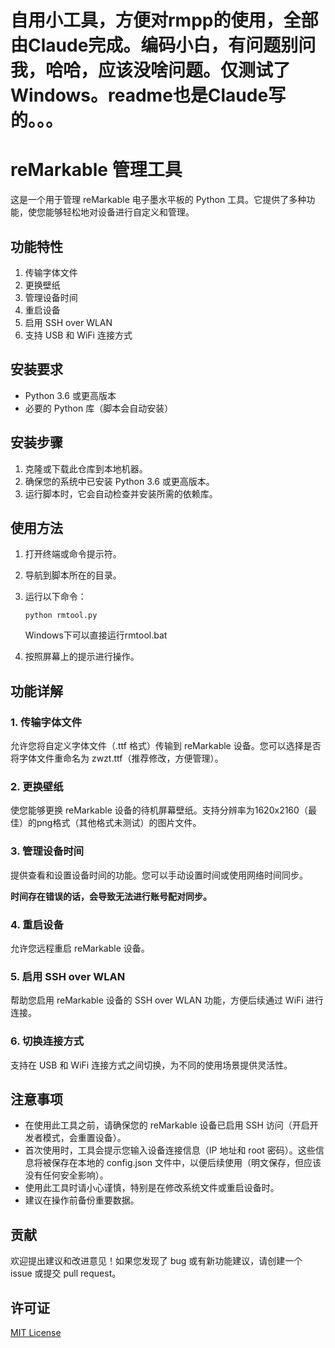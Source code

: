 # 自用小工具，方便对rmpp的使用，全部由Claude完成。编码小白，有问题别问我，哈哈，应该没啥问题。仅测试了Windows。readme也是Claude写的。。。

# reMarkable 管理工具

这是一个用于管理 reMarkable 电子墨水平板的 Python 工具。它提供了多种功能，使您能够轻松地对设备进行自定义和管理。

## 功能特性

1. 传输字体文件
2. 更换壁纸
3. 管理设备时间
4. 重启设备
5. 启用 SSH over WLAN
6. 支持 USB 和 WiFi 连接方式

## 安装要求

- Python 3.6 或更高版本
- 必要的 Python 库（脚本会自动安装）

## 安装步骤

1. 克隆或下载此仓库到本地机器。
2. 确保您的系统中已安装 Python 3.6 或更高版本。
3. 运行脚本时，它会自动检查并安装所需的依赖库。

## 使用方法

1. 打开终端或命令提示符。
2. 导航到脚本所在的目录。
3. 运行以下命令：

   ```
   python rmtool.py
   ```
   Windows下可以直接运行rmtool.bat

4. 按照屏幕上的提示进行操作。

## 功能详解

### 1. 传输字体文件

允许您将自定义字体文件（.ttf 格式）传输到 reMarkable 设备。您可以选择是否将字体文件重命名为 zwzt.ttf（推荐修改，方便管理）。

### 2. 更换壁纸

使您能够更换 reMarkable 设备的待机屏幕壁纸。支持分辨率为1620x2160（最佳）的png格式（其他格式未测试）的图片文件。

### 3. 管理设备时间

提供查看和设置设备时间的功能。您可以手动设置时间或使用网络时间同步。

**时间存在错误的话，会导致无法进行账号配对同步。**

### 4. 重启设备

允许您远程重启 reMarkable 设备。

### 5. 启用 SSH over WLAN

帮助您启用 reMarkable 设备的 SSH over WLAN 功能，方便后续通过 WiFi 进行连接。

### 6. 切换连接方式

支持在 USB 和 WiFi 连接方式之间切换，为不同的使用场景提供灵活性。

## 注意事项

- 在使用此工具之前，请确保您的 reMarkable 设备已启用 SSH 访问（开启开发者模式，会重置设备）。
- 首次使用时，工具会提示您输入设备连接信息（IP 地址和 root 密码）。这些信息将被保存在本地的 config.json 文件中，以便后续使用（明文保存，但应该没有任何安全影响）。
- 使用此工具时请小心谨慎，特别是在修改系统文件或重启设备时。
- 建议在操作前备份重要数据。

## 贡献

欢迎提出建议和改进意见！如果您发现了 bug 或有新功能建议，请创建一个 issue 或提交 pull request。

## 许可证

[MIT License](LICENSE)
